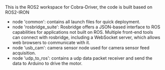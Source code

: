 This is the ROS2 workspace for Cobra-Driver, the code is built based on ROS2-IRON

- node 'common': contains all launch files for quick deployment.
- node 'rosbridge_suite': Rosbridge offers a JSON-based interface to ROS capabilities for applications not built on ROS. Multiple front-end tools can connect with rosbridge, including a WebSocket server, which allows web browsers to communicate with it.
- node 'usb_cam': camera sensor node used for camera sensor feed acquisition.
- node 'udp_to_ros': contains a udp data packet receiver and send the data to Arduino to drive the motor.



